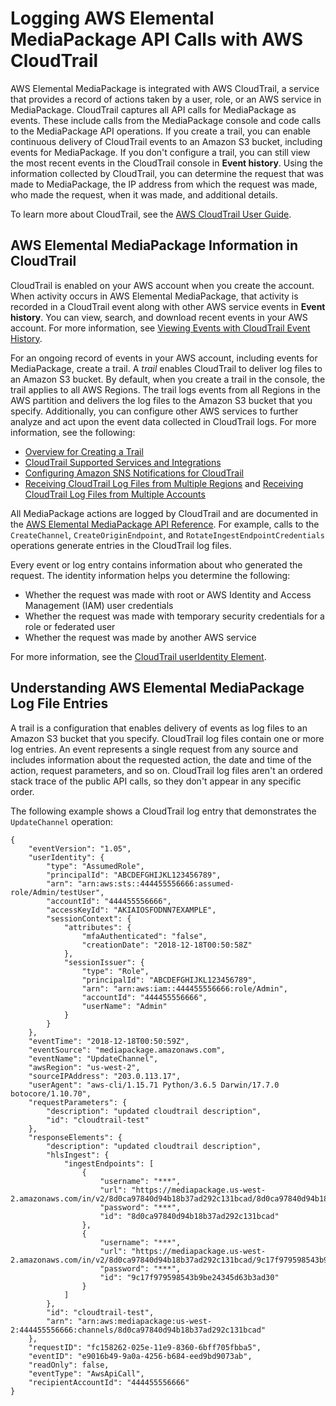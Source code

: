 # Logging AWS Elemental MediaPackage API Calls with AWS CloudTrail<a name="logging-using-cloudtrail"></a>

AWS Elemental MediaPackage is integrated with AWS CloudTrail, a service that provides a record of actions taken by a user, role, or an AWS service in MediaPackage\. CloudTrail captures all API calls for MediaPackage as events\. These include calls from the MediaPackage console and code calls to the MediaPackage API operations\. If you create a trail, you can enable continuous delivery of CloudTrail events to an Amazon S3 bucket, including events for MediaPackage\. If you don't configure a trail, you can still view the most recent events in the CloudTrail console in **Event history**\. Using the information collected by CloudTrail, you can determine the request that was made to MediaPackage, the IP address from which the request was made, who made the request, when it was made, and additional details\. 

To learn more about CloudTrail, see the [AWS CloudTrail User Guide](https://docs.aws.amazon.com/awscloudtrail/latest/userguide/)\.

## AWS Elemental MediaPackage Information in CloudTrail<a name="emp-info-in-cloudtrail"></a>

CloudTrail is enabled on your AWS account when you create the account\. When activity occurs in AWS Elemental MediaPackage, that activity is recorded in a CloudTrail event along with other AWS service events in **Event history**\. You can view, search, and download recent events in your AWS account\. For more information, see [Viewing Events with CloudTrail Event History](https://docs.aws.amazon.com/awscloudtrail/latest/userguide/view-cloudtrail-events.html)\. 

For an ongoing record of events in your AWS account, including events for MediaPackage, create a trail\. A *trail* enables CloudTrail to deliver log files to an Amazon S3 bucket\. By default, when you create a trail in the console, the trail applies to all AWS Regions\. The trail logs events from all Regions in the AWS partition and delivers the log files to the Amazon S3 bucket that you specify\. Additionally, you can configure other AWS services to further analyze and act upon the event data collected in CloudTrail logs\. For more information, see the following: 
+ [Overview for Creating a Trail](https://docs.aws.amazon.com/awscloudtrail/latest/userguide/cloudtrail-create-and-update-a-trail.html)
+ [CloudTrail Supported Services and Integrations](https://docs.aws.amazon.com/awscloudtrail/latest/userguide/cloudtrail-aws-service-specific-topics.html#cloudtrail-aws-service-specific-topics-integrations)
+ [Configuring Amazon SNS Notifications for CloudTrail](https://docs.aws.amazon.com/awscloudtrail/latest/userguide/getting_notifications_top_level.html)
+ [Receiving CloudTrail Log Files from Multiple Regions](https://docs.aws.amazon.com/awscloudtrail/latest/userguide/receive-cloudtrail-log-files-from-multiple-regions.html) and [Receiving CloudTrail Log Files from Multiple Accounts](https://docs.aws.amazon.com/awscloudtrail/latest/userguide/cloudtrail-receive-logs-from-multiple-accounts.html)

All MediaPackage actions are logged by CloudTrail and are documented in the [AWS Elemental MediaPackage API Reference](https://docs.aws.amazon.com/mediapackage/latest/apireference/)\. For example, calls to the `CreateChannel`, `CreateOriginEndpoint`, and `RotateIngestEndpointCredentials` operations generate entries in the CloudTrail log files\. 

Every event or log entry contains information about who generated the request\. The identity information helps you determine the following: 
+ Whether the request was made with root or AWS Identity and Access Management \(IAM\) user credentials
+ Whether the request was made with temporary security credentials for a role or federated user
+ Whether the request was made by another AWS service

For more information, see the [CloudTrail userIdentity Element](https://docs.aws.amazon.com/awscloudtrail/latest/userguide/cloudtrail-event-reference-user-identity.html)\.

## Understanding AWS Elemental MediaPackage Log File Entries<a name="understanding-emp-entries"></a>

A trail is a configuration that enables delivery of events as log files to an Amazon S3 bucket that you specify\. CloudTrail log files contain one or more log entries\. An event represents a single request from any source and includes information about the requested action, the date and time of the action, request parameters, and so on\. CloudTrail log files aren't an ordered stack trace of the public API calls, so they don't appear in any specific order\. 

The following example shows a CloudTrail log entry that demonstrates the `UpdateChannel` operation:

```
{
    "eventVersion": "1.05",
    "userIdentity": {
        "type": "AssumedRole",
        "principalId": "ABCDEFGHIJKL123456789",
        "arn": "arn:aws:sts::444455556666:assumed-role/Admin/testUser",
        "accountId": "444455556666",
        "accessKeyId": "AKIAIOSFODNN7EXAMPLE",
        "sessionContext": {
            "attributes": {
                "mfaAuthenticated": "false",
                "creationDate": "2018-12-18T00:50:58Z"
            },
            "sessionIssuer": {
                "type": "Role",
                "principalId": "ABCDEFGHIJKL123456789",
                "arn": "arn:aws:iam::444455556666:role/Admin",
                "accountId": "444455556666",
                "userName": "Admin"
            }
        }
    },
    "eventTime": "2018-12-18T00:50:59Z",
    "eventSource": "mediapackage.amazonaws.com",
    "eventName": "UpdateChannel",
    "awsRegion": "us-west-2",
    "sourceIPAddress": "203.0.113.17",
    "userAgent": "aws-cli/1.15.71 Python/3.6.5 Darwin/17.7.0 botocore/1.10.70",
    "requestParameters": {
        "description": "updated cloudtrail description",
        "id": "cloudtrail-test"
    },
    "responseElements": {
        "description": "updated cloudtrail description",
        "hlsIngest": {
            "ingestEndpoints": [
                {
                    "username": "***",
                    "url": "https://mediapackage.us-west-2.amazonaws.com/in/v2/8d0ca97840d94b18b37ad292c131bcad/8d0ca97840d94b18b37ad292c131bcad/channel",
                    "password": "***",
                    "id": "8d0ca97840d94b18b37ad292c131bcad"
                },
                {
                    "username": "***",
                    "url": "https://mediapackage.us-west-2.amazonaws.com/in/v2/8d0ca97840d94b18b37ad292c131bcad/9c17f979598543b9be24345d63b3ad30/channel",
                    "password": "***",
                    "id": "9c17f979598543b9be24345d63b3ad30"
                }
            ]
        },
        "id": "cloudtrail-test",
        "arn": "arn:aws:mediapackage:us-west-2:444455556666:channels/8d0ca97840d94b18b37ad292c131bcad"
    },
    "requestID": "fc158262-025e-11e9-8360-6bff705fbba5",
    "eventID": "e9016b49-9a0a-4256-b684-eed9bd9073ab",
    "readOnly": false,
    "eventType": "AwsApiCall",
    "recipientAccountId": "444455556666"
}
```